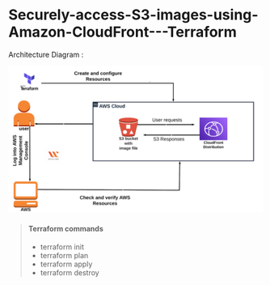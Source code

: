 # Securely-access-S3-images-using-Amazon-CloudFront---Terraform

Architecture Diagram :

![Architecture Diagram](cloudfront.png)

> #### Terraform commands 
>
> - terraform init 
> - terraform plan
> - terraform apply
> - terraform destroy